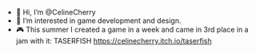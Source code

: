 - 👋 Hi, I’m @CelineCherry
- 👀 I’m interested in game development and design.
- 🎮 This summer I created a game in a week and came in 3rd place in a jam with it: TASERFISH https://celinecherry.itch.io/taserfish
